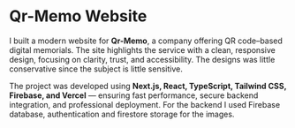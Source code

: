 # Qr-Memo Website

I built a modern website for **Qr-Memo**, a company offering QR code–based digital memorials. The site highlights the service with a clean, responsive design, focusing on clarity, trust, and accessibility. The designs was little conservative since the subject is little sensitive.

The project was developed using **Next.js, React, TypeScript, Tailwind CSS, Firebase, and Vercel** — ensuring fast performance, secure backend integration, and professional deployment. For the backend I used Firebase database, authentication and firestore storage for the images.
